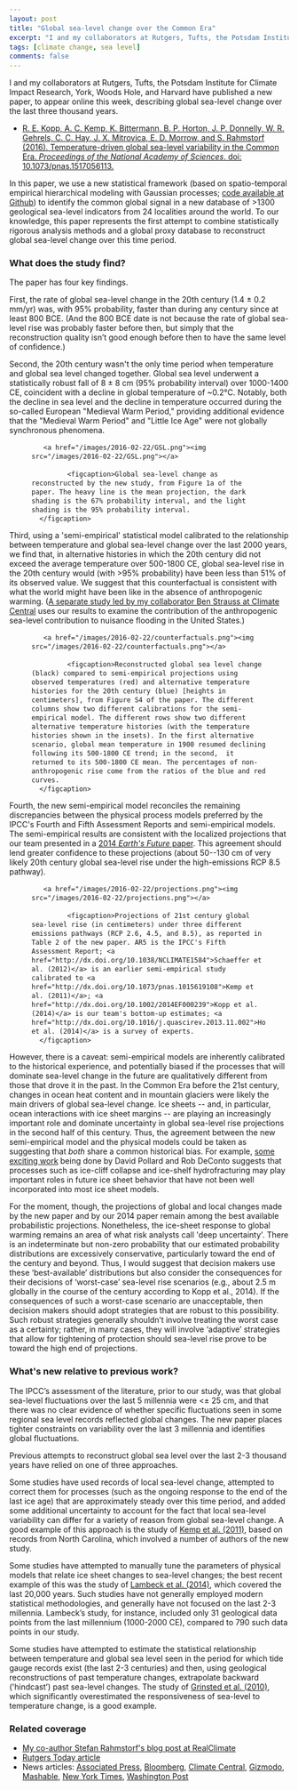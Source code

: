 ```yaml
---
layout: post
title: "Global sea-level change over the Common Era"
excerpt: "I and my collaborators at Rutgers, Tufts, the Potsdam Institute for Climate Impact Research, York, Woods Hole, and Harvard have published a new paper, to appear online this week, describing global sea-level change over the last three thousand years."
tags: [climate change, sea level]
comments: false
---
```


I and my collaborators at Rutgers, Tufts, the Potsdam Institute for Climate Impact Research, York, Woods Hole, and Harvard have published a new paper, to appear online this week, describing global sea-level change over the last three thousand years. 

* [R. E. Kopp, A. C. Kemp, K. Bittermann, B. P. Horton, J. P. Donnelly, W. R. Gehrels, C. C. Hay, J. X. Mitrovica, E. D. Morrow, and S. Rahmstorf (2016). Temperature-driven global sea-level variability in the Common Era. _Proceedings of the National Academy of Sciences_. doi: 10.1073/pnas.1517056113.](http://dx.doi.org/10.1073/pnas.1517056113)

In this paper, we use a new statistical framework (based on spatio-temporal empirical hierarchical modeling with Gaussian processes; [code available at Github](https://github.com/bobkopp/CESL-STEHM-GP/releases)) to identify the common global signal in a new database of >1300 geological sea-level indicators from 24 localities around the world. To our knowledge, this paper represents the first attempt to combine statistically rigorous analysis methods and a global proxy database to reconstruct global sea-level change over this time period.

### What does the study find?

The paper has four key findings.

First, the rate of global sea-level change in the 20th century (1.4 ± 0.2 mm/yr) was, with 95% probability, faster than during any century since at least 800 BCE. (And the 800 BCE date is not because the rate of global sea-level rise was probably faster before then, but simply that the reconstruction quality isn’t good enough before then to have the same level of confidence.)

Second, the 20th century wasn't the only time period when temperature and global sea level changed together. Global sea level underwent a statistically robust fall of 8 ± 8 cm (95% probability interval) over 1000-1400 CE, coincident with a decline in global temperature of ~0.2°C. Notably, both the decline in sea level and the decline in temperature occurred during the so-called European "Medieval Warm Period," providing additional evidence that the "Medieval Warm Period" and "Little Ice Age" were not globally synchronous phenomena.

<figure class="full">

       <a href="/images/2016-02-22/GSL.png"><img src="/images/2016-02-22/GSL.png"></a>
       
             <figcaption>Global sea-level change as reconstructed by the new study, from Figure 1a of the paper. The heavy line is the mean projection, the dark shading is the 67% probability interval, and the light shading is the 95% probability interval. 
      </figcaption>
 
</figure>

Third, using a 'semi-empirical' statistical model calibrated to the relationship between temperature and global sea-level change over the last 2000 years, we find that, in alternative histories in which the 20th century did not exceed the average temperature over 500-1800 CE, global sea-level rise in the 20th century would (with >95% probability) have been less than 51% of its observed value. We suggest that this counterfactual is consistent with what the world might have been like in the absence of anthropogenic warming. ([A separate study led by my collaborator Ben Strauss at Climate Central](http://www.climatecentral.org/news/the-human-fingerprints-on-coastal-floods-20050) uses our results to examine the contribution of the anthropogenic sea-level contribution to nuisance flooding in the United States.)

<figure class="full">

       <a href="/images/2016-02-22/counterfactuals.png"><img src="/images/2016-02-22/counterfactuals.png"></a>
       
             <figcaption>Reconstructed global sea level change (black) compared to semi-empirical projections using observed temperatures (red) and alternative temperature histories for the 20th century (blue) [heights in centimeters], from Figure S4 of the paper. The different columns show two different calibrations for the semi-empirical model. The different rows show two different alternative temperature histories (with the temperature histories shown in the insets). In the first alternative scenario, global mean temperature in 1900 resumed declining following its 500-1800 CE trend; in the second,  it returned to its 500-1800 CE mean. The percentages of non-anthropogenic rise come from the ratios of the blue and red curves.
      </figcaption>
 
</figure>

Fourth, the new semi-empirical model reconciles the remaining discrepancies between the physical process models preferred by the IPCC's Fourth and Fifth Assessment Reports and semi-empirical models. The semi-empirical results are consistent with the localized projections that our team presented in a [2014 _Earth's Future_ paper](http://dx.doi.org/10.1002/2014EF000239). This agreement should lend greater confidence to these projections (about 50--130 cm of very likely 20th century global sea-level rise under the high-emissions RCP 8.5 pathway). 

<figure class="full">

       <a href="/images/2016-02-22/projections.png"><img src="/images/2016-02-22/projections.png"></a>
       
             <figcaption>Projections of 21st century global sea-level rise (in centimeters) under three different emissions pathways (RCP 2.6, 4.5, and 8.5), as reported in Table 2 of the new paper. AR5 is the IPCC's Fifth Assessment Report; <a href="http://dx.doi.org/10.1038/NCLIMATE1584">Schaeffer et al. (2012)</a> is an earlier semi-empirical study calibrated to <a href="http://dx.doi.org/10.1073/pnas.1015619108">Kemp et al. (2011)</a>; <a href="http://dx.doi.org/10.1002/2014EF000239">Kopp et al. (2014)</a> is our team's bottom-up estimates; <a href="http://dx.doi.org/10.1016/j.quascirev.2013.11.002">Horton et al. (2014)</a> is a survey of experts.
      </figcaption>
 
</figure>

However, there is a caveat: semi-empirical models are inherently calibrated to the historical experience, and potentially biased if the processes that will dominate sea-level change in the future are qualitatively different from those that drove it in the past. In the Common Era before the 21st century, changes in ocean heat content and in mountain glaciers were likely the main drivers of global sea-level change. Ice sheets -- and, in particular, ocean interactions with ice sheet margins -- are playing an increasingly important role and dominate uncertainty in global sea-level rise projections in the second half of this century. Thus, the agreement between the new semi-empirical model and the physical models could be taken as suggesting that *both* share a common historical bias. For example, [some exciting work](http://dx.doi.org/10.1016/j.epsl.2014.12.035) being done by David Pollard and Rob DeConto suggests that processes such as ice-cliff collapse and ice-shelf hydrofracturing may play important roles in future ice sheet behavior that have not been well incorporated into most ice sheet models. 

For the moment, though, the projections of global and local changes made by the new paper and by our 2014 paper remain among the best available probabilistic projections.   Nonetheless, the ice-sheet response to global warming remains an area of what risk analysts call 'deep uncertainty'. There is an indeterminate but non-zero probability that our estimated probability distributions are excessively conservative, particularly toward the end of the century and beyond. Thus, I would suggest that decision makers use these ‘best-available’ distributions but also consider the consequences for their decisions of ‘worst-case’ sea-level rise scenarios (e.g., about 2.5 m globally in the course of the century according to Kopp et al., 2014). If the consequences of such a worst-case scenario are unacceptable, then decision makers should adopt strategies that are robust to this possibility. Such robust strategies generally shouldn’t involve treating the worst case as a certainty; rather, in many cases, they will involve ‘adaptive’ strategies that allow for tightening of protection should sea-level rise prove to be toward the high end of projections.  

### What's new relative to previous work?

The IPCC’s assessment of the literature, prior to our study, was that global sea-level fluctuations over the last 5 millennia were <± 25 cm, and that there was no clear evidence of whether specific fluctuations seen in some regional sea level records reflected global changes. The new paper places tighter constraints on variability over the last 3 millennia and identifies global fluctuations.

Previous attempts to reconstruct global sea level over the last 2-3 thousand years have relied on one of three approaches.

Some studies have used records of local sea-level change, attempted to correct them for processes (such as the ongoing response to the end of the last ice age) that are approximately steady over this time period, and added some additional uncertainty to account for the fact that local sea-level variability can differ for a variety of reason from global sea-level change. A good example of this approach is the study of [Kemp et al. (2011)](http://dx.doi.org/10.1073/pnas.1015619108), based on records from North Carolina, which involved a number of authors of the new study.

Some studies have attempted to manually tune the parameters of physical models that relate ice sheet changes to sea-level changes; the best recent example of this was the study of [Lambeck et al. (2014)](10.1073/pnas.1411762111), which covered the last 20,000 years. Such studies have not generally employed modern statistical methodologies, and generally have not focused on the last 2-3 millennia. Lambeck’s study, for instance, included only 31 geological data points from the last millennium (1000-2000 CE), compared to 790 such data points in our study.

Some studies have attempted to estimate the statistical relationship between temperature and global sea level seen in the period for which tide gauge records exist (the last 2-3 centuries) and then, using geological reconstructions of past temperature changes, extrapolate backward ('hindcast’) past sea-level changes. The study of [Grinsted et al. (2010)](10.1007/s00382-008-0507-2), which significantly overestimated the responsiveness of sea-level to temperature change, is a good example.

### Related coverage

* [My co-author Stefan Rahmstorf's blog post at RealClimate](http://www.realclimate.org/index.php/archives/2016/02/millennia-of-sea-level-change/)
* [Rutgers Today article](http://news.rutgers.edu/news/sea-level-rise-20th-century-was-fastest-3000-years-rutgers-led-study-finds/20160217)
* News articles: [Associated Press](http://apne.ws/1oDJB5a), [Bloomberg](http://www.bloomberg.com/news/articles/2016-02-22/most-u-s-flooding-linked-to-climate-change), [Climate Central](http://www.climatecentral.org/news/study-reveals-acceleration-of-sea-level-rise-20055), [Gizmodo](http://gizmodo.com/without-humans-global-sea-levels-could-actually-be-fal-1760589873), [Mashable](http://mashable.com/2016/02/22/manmade-sea-level-rise-flooding), [New York Times](http://www.nytimes.com/2016/02/23/science/sea-level-rise-global-warming-climate-change.html), [Washington Post](https://www.washingtonpost.com/news/energy-environment/wp/2016/02/22/seas-are-now-rising-faster-than-they-have-in-2800-years-scientists-say/)